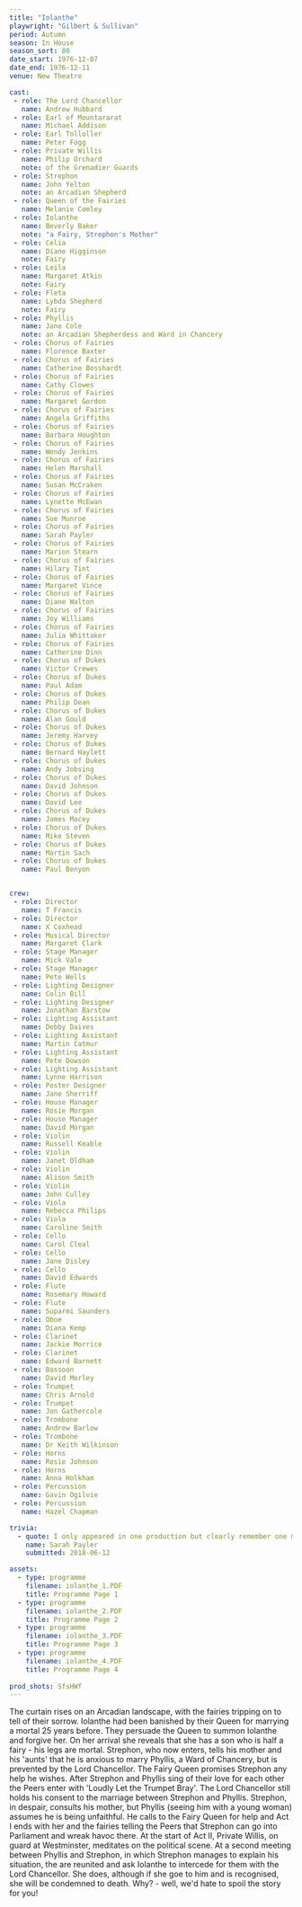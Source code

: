 ```yaml
---
title: "Iolanthe"
playwright: "Gilbert & Sullivan"
period: Autumn
season: In House
season_sort: 80
date_start: 1976-12-07
date_end: 1976-12-11
venue: New Theatre

cast:
 - role: The Lord Chancellor
   name: Andrew Hubbard
 - role: Earl of Mountararat
   name: Michael Addison
 - role: Earl Tolloller
   name: Peter Fogg
 - role: Private Willis
   name: Philip Orchard
   note: of the Grenadier Guards
 - role: Strephon
   name: John Yelton
   note: an Arcadian Shepherd
 - role: Queen of the Fairies
   name: Melanie Comley
 - role: Iolanthe
   name: Beverly Baker
   note: "a Fairy, Strephon's Mother"
 - role: Celia
   name: Diane Higginson
   note: Fairy
 - role: Leila
   name: Margaret Atkin
   note: Fairy
 - role: Fleta
   name: Lybda Shepherd
   note: Fairy
 - role: Phyllis
   name: Jane Cole
   note: an Arcadian Shepherdess and Ward in Chancery
 - role: Chorus of Fairies
   name: Florence Baxter
 - role: Chorus of Fairies
   name: Catherine Bosshardt
 - role: Chorus of Fairies
   name: Cathy Clowes
 - role: Chorus of Fairies
   name: Margaret Gordon
 - role: Chorus of Fairies
   name: Angela Griffiths
 - role: Chorus of Fairies
   name: Barbara Houghton
 - role: Chorus of Fairies
   name: Wendy Jenkins
 - role: Chorus of Fairies
   name: Helen Marshall
 - role: Chorus of Fairies
   name: Susan McCraken
 - role: Chorus of Fairies
   name: Lynette McEwan
 - role: Chorus of Fairies
   name: Sue Munroe
 - role: Chorus of Fairies
   name: Sarah Payler
 - role: Chorus of Fairies
   name: Marion Stearn
 - role: Chorus of Fairies
   name: Hilary Tint
 - role: Chorus of Fairies
   name: Margaret Vince
 - role: Chorus of Fairies
   name: Diane Walton
 - role: Chorus of Fairies
   name: Joy Williams
 - role: Chorus of Fairies
   name: Julia Whittaker
 - role: Chorus of Fairies
   name: Catherine Dinn
 - role: Chorus of Dukes
   name: Victor Crewes
 - role: Chorus of Dukes
   name: Paul Adam
 - role: Chorus of Dukes
   name: Philip Dean
 - role: Chorus of Dukes
   name: Alan Gould
 - role: Chorus of Dukes
   name: Jeremy Harvey
 - role: Chorus of Dukes
   name: Bernard Haylett
 - role: Chorus of Dukes
   name: Andy Jobsing
 - role: Chorus of Dukes
   name: David Johnson
 - role: Chorus of Dukes
   name: David Lee
 - role: Chorus of Dukes
   name: James Macey
 - role: Chorus of Dukes
   name: Mike Steven
 - role: Chorus of Dukes
   name: Martin Sach
 - role: Chorus of Dukes
   name: Paul Benyon


crew:
 - role: Director
   name: T Francis
 - role: Director
   name: X Coxhead
 - role: Musical Director
   name: Margaret Clark
 - role: Stage Manager
   name: Mick Vale
 - role: Stage Manager
   name: Pete Wells
 - role: Lighting Designer
   name: Colin Bill
 - role: Lighting Designer
   name: Jonathan Barstow
 - role: Lighting Assistant
   name: Debby Daives
 - role: Lighting Assistant
   name: Martin Catmur
 - role: Lighting Assistant
   name: Pete Dowson
 - role: Lighting Assistant
   name: Lynne Harrison
 - role: Poster Designer
   name: Jane Sherriff
 - role: House Manager
   name: Rosie Morgan
 - role: House Manager
   name: David Morgan
 - role: Violin
   name: Russell Keable
 - role: Violin
   name: Janet Oldham
 - role: Violin
   name: Alison Smith
 - role: Violin
   name: John Culley
 - role: Viola
   name: Rebecca Philips
 - role: Viola
   name: Caroline Smith
 - role: Cello
   name: Carol Cleal
 - role: Cello
   name: Jane Disley
 - role: Cello
   name: David Edwards
 - role: Flute
   name: Rosemary Howard
 - role: Flute
   name: Suparmi Saunders
 - role: Oboe
   name: Diana Kemp
 - role: Clarinet
   name: Jackie Morrice
 - role: Clarinet
   name: Edward Barnett
 - role: Bassoon
   name: David Morley
 - role: Trumpet
   name: Chris Arnold
 - role: Trumpet
   name: Jon Gathercole
 - role: Trombone
   name: Andrew Barlow
 - role: Trombone
   name: Dr Keith Wilkinson
 - role: Horns
   name: Rosie Johnson
 - role: Horns
   name: Anna Holkham
 - role: Percussion
   name: Gavin Ogilvie
 - role: Percussion
   name: Hazel Chapman

trivia:
  - quote: I only appeared in one production but clearly remember one member of the cast falling ill - it turned out she was suffering an appendicitis.
    name: Sarah Payler
    submitted: 2018-06-12

assets:
  - type: programme
    filename: iolanthe_1.PDF
    title: Programme Page 1
  - type: programme
    filename: iolanthe_2.PDF
    title: Programme Page 2
  - type: programme
    filename: iolanthe_3.PDF
    title: Programme Page 3
  - type: programme
    filename: iolanthe_4.PDF
    title: Programme Page 4
    
prod_shots: SfsHWf
---
```


The curtain rises on an Arcadian landscape, with the fairies tripping on to tell of their sorrow. Iolanthe had been banished by their Queen for marrying a mortal 25 years before. They persuade the Queen to summon Iolanthe and forgive her. On her arrival she reveals that she has a son who is half a fairy - his legs are mortal. Strephon, who now enters, tells his mother and his 'aunts' that he is anxious to marry Phyllis, a Ward of Chancery, but is prevented by the Lord Chancellor. The Fairy Queen promises Strephon any help he wishes. After Strephon and Phyllis sing of their love for each other the Peers enter with 'Loudly Let the Trumpet Bray'. The Lord Chancellor still holds his consent to the marriage between Strephon and Phyllis. Strephon, in despair, consults his mother, but Phyllis (seeing him with a young woman) assumes he is being unfaithful. He calls to the Fairy Queen for help and Act I ends with her and the fairies telling the Peers that Strephon can go into Parliament and wreak havoc there.
At the start of Act II, Private Willis, on guard at Westminster, meditates on the political scene. At a second meeting between Phyllis and Strephon, in which Strephon manages to explain his situation, the are reunited and ask Iolanthe to intercede for them with the Lord Chancellor. She does, although if she goe to him and is recognised, she will be condemned to death. Why? - well, we'd hate to spoil the story for you!
